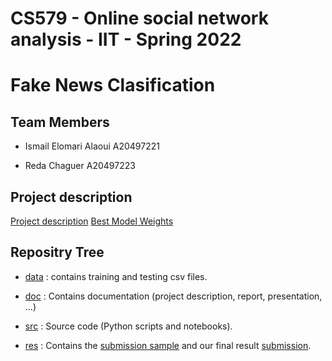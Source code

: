 # CS579 - Online social network analysis - IIT - Spring 2022 

# Fake News Clasification

## Team Members
- Ismail Elomari Alaoui   A20497221

- Reda Chaguer            A20497223


## Project description
[Project description](./doc/S22___CS_579___Project_II%20(Project%20Description).pdf)
[Best Model Weights](https://drive.google.com/file/d/1M0LRj7Z1eyCPXVm4OOGbt-fdBRwO5xkz/view?usp=sharing)

## Repositry Tree

- [data](./data/) : contains training and testing csv files.

- [doc](./doc/) : Contains documentation (project description, report, presentation, ...)

- [src](./src/) : Source code (Python scripts and notebooks).

- [res](./res/) : Contains the [submission sample](./res/sample_submission.csv) and our final result [submission](./res/submission.csv).